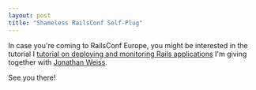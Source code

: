 ```yaml
---
layout: post
title: "Shameless RailsConf Self-Plug"
---
```

In case you're coming to RailsConf Europe, you might be interested in the tutorial I [tutorial on deploying and monitoring Rails applications](http://en.oreilly.com/railseurope2008/public/schedule/detail/3562) I'm giving together with [Jonathan Weiss](http://blog.innerewut.de/).

See you there!